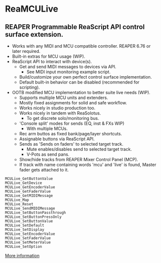 # ReaMCULive
## REAPER Programmable ReaScript API control surface extension. 
* Works with any MIDI and MCU compatible controller. REAPER 6.76 or later required.
* Built-in extras for MCU usage (WIP).
* ReaScript API to interact with device(s).
    * Get and send MIDI messages to devices via API.
        * See MIDI input monitoring example script.
    * Build/customize your own perfect control surface implementation.
    * Default built-in behavior can be disabled (recommended for scripting).
* OOTB modified MCU implementation to better suite live needs (WIP).
    * Supports multiple MCU units and extenders.
    * Mostly fixed assignments for solid and safe workflow.
    * Works nicely in studio production too.
    * Works nicely in tandem with ReaSolotus.
        * To get discrete solo/monitoring bus.
    * 'Console split' modes for sends (EQ, inst & FXs WIP)
        * With multiple MCUs.
    * Rec arm buttos as fixed bank/page/layer shortcuts.
    * Assignable buttons via ReaScript API.
    * Sends as 'Sends on faders' to selected target track.
        * Mute enables/disables send to selected target track.
        * V-Pots as send pans.
    * Show/hide tracks from REAPER Mixer Control Panel (MCP).
    * If track with name containing words 'mcu' and 'live' is found, Master fader gets attached to it.

```
MCULive_GetButtonValue
MCULive_GetDevice        
MCULive_GetEncoderValue  
MCULive_GetFaderValue    
MCULive_GetMIDIMessage   
MCULive_Map    	         
MCULive_Reset    	       
MCULive_SendMIDIMessage  
MCULive_SetButtonPassthrough    	
MCULive_SetButtonPressOnly    	
MCULive_SetButtonValue   	
MCULive_SetDefault    	
MCULive_SetDisplay    	
MCULive_SetEncoderValue    	
MCULive_SetFaderValue    	
MCULive_SetMeterValue    	
MCULive_SetOption    	
```

[More information](https://forum.cockos.com/showthread.php?t=277948)
